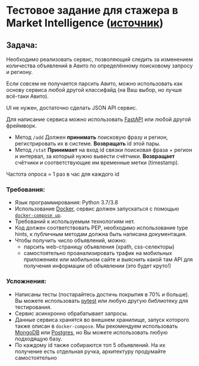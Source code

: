 # Тестовое задание для стажера в Market Intelligence ([источник](https://github.com/avito-tech/mi-backend-trainee-assignment/blob/main/README.md))

## Задача:

Необходимо реализовать сервис, позволяющий следить за изменением количества объявлений в Авито по определённому
поисковому запросу и региону.

Если совсем не получается парсить Авито, можно использовать как основу сервиса любой другой классифайд (на Ваш выбор, но
лучше всё-таки Авито).

UI не нужен, достаточно сделать JSON API сервис.

Для написание сервиса можно использовать [FastAPI](https://github.com/tiangolo/fastapi) или любой другой фреймворк.

- Метод `/add` Должен **принимать** поисковую фразу и регион, регистрировать их в системе. **Возвращать** id этой пары.
- Метод `/stat` **Принимает** на вход id связки поисковая фраза + регион и интервал, за который нужно вывести
  счётчики. **Возвращает** счётчики и соответствующие им временные метки (timestamp).

Частота опроса = 1 раз в час для каждого id

### Требования:

- Язык программирования: Python 3.7/3.8
- Использование [Docker](https://www.docker.com), сервис должен запускаться с
  помощью [`docker-compose up`](https://docs.docker.com/compose/reference/up/).
- Требований к используемым технологиям нет.
- Код должен соответствовать PEP, необходимо использование type hints, к публичным методам должна быть написана
  документация.
- Чтобы получить число объявлений, можно:
  - парсить web-страницу объявления (xpath, css-селекторы)
  - самостоятельно проанализировать трафик на мобильных приложениях или мобильном сайте и выяснить какой там API для
    получения информации об объявлении (это будет круто!)

### Усложнения:

- Написаны тесты (постарайтесь достичь покрытия в 70% и больше). Вы можете
  использовать [pytest](https://docs.pytest.org/en/latest/) или любую другую библиотеку для тестирования.
- Сервис асинхронно обрабатывает запросы.
- Данные сервиса хранятся во внешнем хранилище, запуск которого также описан в `docker-compose`. Мы рекомендуем
  использовать [MongoDB](https://www.mongodb.com) или [Postgres](https://www.postgresql.org/), но Вы можете использовать
  любую подходящую базу.
- По каждому id также собираются топ 5 объявлений. На их получение есть отдельная ручка, архитектуру продумайте
  самостоятельно
